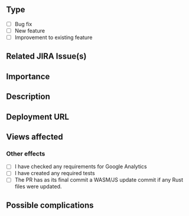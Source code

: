 <!--
## Requirements

- Filling out the template is required. Any pull request that does not include enough information to be efficiently reviewed may be rejected.
- Please consider which branch this is to be submitted against. This will normally be the development branch, so please ask your reviewer if you think it needs to go somewhere else. 
-->

## Type

- [ ] Bug fix
- [ ] New feature
- [ ] Improvement to existing feature

## Related JIRA Issue(s)
<!--_Please provide the URL(s) for any JIRA issues related to this PR._-->

## Importance
<!-- Please explain briefly if this PR specifically needs more importance and also if there is any due date by which it needs to be merged. -->

## Description
<!--
_Using one or more sentences, describe the proposed changes and the reason for making them._
-->

## Deployment URL
<!--
If applicable, follow instructions here: https://www.ebi.ac.uk/seqdb/confluence/display/ENSWEB/Review+Apps+for+feature+branches on how to deploy.
-->

## Views affected
<!--
_List the website view(s) that you know are affected by this change._
_If possible please provide a relative or localhost URL that can be used to view the change._
-->

### Other effects
<!--
_List any other functionality that may be affected or which requires additional changes, such as saved configurations. Please add an explanation if, for example, no test is needed._
-->

- [ ] I have checked any requirements for Google Analytics
- [ ] I have created any required tests
- [ ] The PR has as its final commit a WASM/JS update commit if any Rust files were updated.

## Possible complications
<!--
_We appreciate this can be difficult but please highlight any views that you think might possibly be adversely affected by this change. For example a change to the services or app-level changes have potential for widespread consequences._
-->
